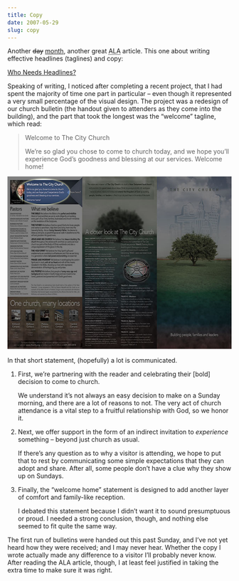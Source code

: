 ```yaml
---
title: Copy
date: 2007-05-29
slug: copy
---
```

<p>Another <del>day</del> <ins>month</ins>, another great <abbr title="A List Apart">ALA</abbr> article. This one about writing effective headlines (taglines) and copy:</p>

<p><a href="http://www.alistapart.com/articles/whoneedsheadlines">Who Needs Headlines?</a></p>

<p>Speaking of writing, I noticed after completing a recent project, that I had spent the majority of time one part in particular &#8211; even though it represented a very small percentage of the visual design. The project was a redesign of our church bulletin (the handout given to attenders as they come into the building), and the part that took the longest was the &#8220;welcome&#8221; tagline, which read:</p>

<blockquote>
  <p>Welcome to The City Church</p>
  
  <p>We&#8217;re so glad you chose to come to church today, and we hope you&#8217;ll experience God&#8217;s goodness and blessing at our services. Welcome home!</p>
</blockquote>

<p><img src="/assets/img/tcc-bulletin.jpg" border="0" height="388" width="639" alt="The City Church bulletin, and highlighted 'welcome' tagline"  /></p>

<p>In that short statement, (hopefully) a lot is communicated.</p>

<ol>
<li><p>First, we&#8217;re partnering with the reader and celebrating their [bold] decision to come to church.</p>

<p>We understand it&#8217;s not always an easy decision to make on a Sunday morning, and there are a lot of reasons to not. The very act of church attendance is a vital step to a fruitful relationship with God, so we honor it.</p></li>
<li><p>Next, we offer support in the form of an indirect invitation to <em>experience</em> something &#8211; beyond just church as usual.</p>

<p>If there&#8217;s any question as to why a visitor is attending, we hope to put that to rest by communicating some simple expectations that they can adopt and share. After all, some people don&#8217;t have a clue why they show up on Sundays.</p></li>
<li><p>Finally, the &#8220;welcome home&#8221; statement is designed to add another layer of comfort and family-like reception.</p>

<p>I debated this statement because I didn&#8217;t want it to sound presumptuous or proud. I needed a strong conclusion, though, and nothing else seemed to fit quite the same way.</p></li>
</ol>

<p>The first run of bulletins were handed out this past Sunday, and I&#8217;ve not yet heard how they were received; and I may never hear. Whether the copy I wrote actually made any difference to a visitor I&#8217;ll probably never know. After reading the ALA article, though, I at least feel justified in taking the extra time to make sure it was right.</p>